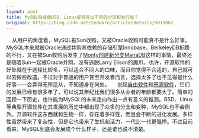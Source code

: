 ```yaml
---
layout: post
title: MySQL将会像BSD、Linux那样弄出不同的分支和发行版？
original: https://blog.csdn.net/zedware/article/details/5015062
---
```

    从用户的角度看，MySQL被Sun收购，又被Oracle收购可能真不是什么好事。MySQL本来就被Oracle通过并购其依赖的存储引擎Innobase、BerkeleyDB折腾的不行，又在被Sun收购后发生了[Monty创建新分支MariaDB](http://askmonty.org/wiki/index.php/MariaDB)这样的事情，最终还是随着Sun一起被Oracle并购，没有逃脱Larry Elison的魔爪。也许，开源软件的好处就在于选择比较多，可以适合不同人的口味，而且你觉得不合适的，自己就可以去做些改造。不过对于普通的用户甚至开发者而言，选择太多了也不见得是什么好事——会弄得无所适从，不知道身在何处。
    说起[自由软件](http://www.fsf.org)和[开源软件](http://www.opensource.org)，它们的发展已经有很多年了，可以说其年纪比我们很多从业者的年龄都要大了。简单的回顾一下历史，也许能为MySQL的未来走向作出一点有意义的推测。BSD、Linux等典型开源软件在其发展的历史中都出现了众多的分支和变种，MySQL也不会例外。开源软件这东西就和生物一样，存在着多样性，而且会不断的进化发展。多样性虽然带来了复杂性，但是它也带来了生机和活力，一代比一代更强悍。不过目前看来，MySQL到底会发展成个什么样子，还是谁也说不清楚。
